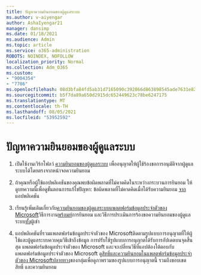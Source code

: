```yaml
---
title: ปัญหาความยินยอมของผู้ดูแลระบบ
ms.author: v-aiyengar
author: AshaIyengar21
manager: dansimp
ms.date: 01/18/2021
ms.audience: Admin
ms.topic: article
ms.service: o365-administration
ROBOTS: NOINDEX, NOFOLLOW
localization_priority: Normal
ms.collection: Adm_O365
ms.custom:
- "9004354"
- "7786"
ms.openlocfilehash: 08d3bfa84fd5ab31d7165090c392866d863898545ade7631e820a100eef89dea
ms.sourcegitcommit: b5f7da89a650d2915dc652449623c78be6247175
ms.translationtype: MT
ms.contentlocale: th-TH
ms.lasthandoff: 08/05/2021
ms.locfileid: "53952592"
---
```

# <a name="admin-consent-issues"></a>ปัญหาความยินยอมของผู้ดูแลระบบ

1. เปิดใช้งานเวิร์กโฟลว์ [ความยินยอมของผู้ดูแลระบบ](https://docs.microsoft.com/azure/active-directory/manage-apps/configure-admin-consent-workflow) เพื่ออนุญาตให้ผู้ใช้ร้องขอการอนุมัติจากผู้ดูแลระบบได้โดยตรงจากหน้าจอความยินยอม

1. ถ้าคุณหรือผู้ใช้แอปพลิเคชันของคุณพบข้อผิดพลาดที่ไม่คาดคิดในระหว่างกระบวนการยินยอม ให้ดูบทความนี้เพื่อดูขั้นตอนการแก้ไขปัญหา: ข้อผิดพลาดที่ไม่คาดคิดเมื่อได้รับความยินยอม [จาก](https://docs.microsoft.com/azure/active-directory/manage-apps/application-sign-in-unexpected-user-consent-error)แอปพลิเคชัน

1. เรียนรู้เพิ่มเติมเกี่ยวกับ[ความยินยอมของผู้ดูแลระบบแพลตฟอร์มข้อมูลประจําตัวของ Microsoft](https://docs.microsoft.com/azure/active-directory/develop/v2-admin-consent)วิธีการงาน[พร้อมท์](https://docs.microsoft.com/azure/active-directory/develop/v2-admin-consent)การยินยอม และวิธีการประเมินการร้องขอความยินยอมของผู้ดูแลระบบ[ทั้ง](https://docs.microsoft.com/azure/active-directory/manage-apps/manage-consent-requests#evaluating-a-request-for-tenant-wide-admin-consent)ผู้เช่า

1. แอปพลิเคชันที่รวมแพลตฟอร์มข้อมูลประจําตัวของ Microsoftติดตามรูปแบบการอนุญาตที่ให้ผู้ใช้และผู้ดูแลระบบควบคุมวิธีเข้าถึงข้อมูล การปรับใช้รูปแบบการอนุญาตได้รับการอัปเดตบนจุดสิ้นสุด แพลตฟอร์มข้อมูลประจําตัวของ Microsoft และจะเปลี่ยนวิธีที่แอปต้องโต้ตอบกับแพลตฟอร์มข้อมูลประจําตัวของ Microsoft ดู[สิทธิ์และความยินยอมในแพลตฟอร์มข้อมูลประจําตัวของ Microsoftปลายทาง](https://docs.microsoft.com/azure/active-directory/manage-apps/manage-consent-requests#evaluating-a-request-for-tenant-wide-admin-consent)ของกลุ่มเพื่อดูภาพรวมของรูปแบบการอนุญาตนี้ รวมถึงขอบเขต สิทธิ์ และความยินยอม
